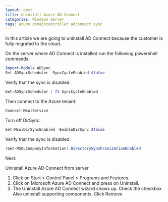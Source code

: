 ```yaml
---
layout: post
title: Uninstall Azure AD Connect
categories: Windows Server
tags: azure domaincontroller adconnect sync
---
```


In this article we are going to uninstall AD Connect because the customer is fully migrated to the cloud.

On the server where AD Connect is installed run the following powershell commands:

```powershell
Import-Module ADSync
Set-ADSyncScheduler -SyncCycleEnabled $false
```

Verify that the sync is disabled:

```powershell
Get-ADSyncScheduler | ft SyncCycleEnabled
```

Then connect to the Azure tenant:


```powershell
Connect-MsolService
```

Turn off DirSync:

```powershell
Set-MsolDirSyncEnabled -EnableDirSync $false
```

Verify that the sync is disabled:

```powershell
(Get-MSOLCompanyInformation).DirectorySynchronizationEnabled
```

Next:

Uninstall Azure AD Connect from server

1. Click on Start > Control Panel > Programs and Features.
2. Click on Microsoft Azure AD Connect and press on Uninstall.
3. The Uninstall Azure AD Connect wizard shows up. Check the checkbox Also uninstall supporting components. Click Remove